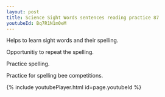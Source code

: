 ```yaml
---
layout: post
title: Science Sight Words sentences reading practice 87
youtubeId: Bq7R1N1m0eM
---
```

 
 
Helps to learn sight words and their spelling.

Opportunitiy to repeat the spelling. 

Practice spelling. 
 
Practice for spelling bee competitions. 
 
{% include youtubePlayer.html id=page.youtubeId %}
 
 
